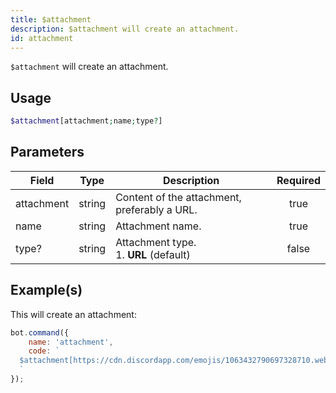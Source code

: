 ```yaml
---
title: $attachment
description: $attachment will create an attachment.
id: attachment
---
```


`$attachment` will create an attachment.

## Usage

```php
$attachment[attachment;name;type?]
```

## Parameters

| Field      | Type   | Description                                  | Required |
| ---------- | ------ | -------------------------------------------- | :------: |
| attachment | string | Content of the attachment, preferably a URL. |   true   |
| name       | string | Attachment name.                             |   true   |
| type?      | string | Attachment type. <br /> 1. **URL** (default) |  false   |

## Example(s)

This will create an attachment:

```javascript
bot.command({
    name: 'attachment',
    code: `
  $attachment[https://cdn.discordapp.com/emojis/1063432790697328710.webp?size=96&quality=lossless;boost-icon.png;URL]
  `
});
```
